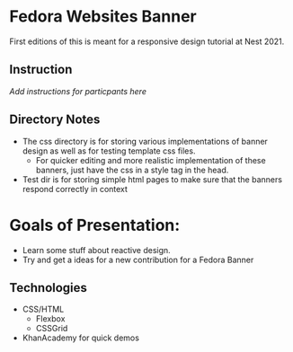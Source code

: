 # Fedora Websites Banner
First editions of this is meant for a responsive design tutorial at Nest 2021.

## Instruction
_Add instructions for particpants here_



## Directory Notes
* The css directory is for storing various implementations of banner design as well as for testing template css files.
  * For quicker editing and more realistic implementation of these banners, just have the css in a style tag in the head.
* Test dir is for storing simple html  pages to make sure that the banners respond correctly in context


# Goals of Presentation: 
   * Learn some stuff about reactive design.
   * Try and get a ideas for a new contribution for a Fedora Banner

## Technologies
   * CSS/HTML
     * Flexbox
     * CSSGrid
   * KhanAcademy for quick demos
